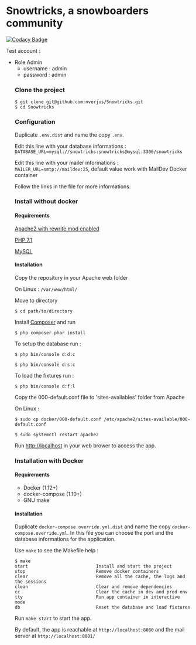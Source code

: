 # Snowtricks, a snowboarders community

[![Codacy Badge](https://api.codacy.com/project/badge/Grade/3be5a0b496fe4f92945aed3521420520)](https://www.codacy.com/app/nverjus/Snowtricks?utm_source=github.com&utm_medium=referral&utm_content=nverjus/Snowtricks&utm_campaign=Badge_Grade)

Test account :

<ul>
  <li>Role Admin
    <ul>
      <li>username : admin</li>
      <li>password : admin</li>
    </ul>
  </li>

### Clone the project

    $ git clone git@github.com:nverjus/Snowtricks.git
    $ cd Snowtricks

### Configuration

Duplicate `.env.dist` and name the copy `.env`.

Edit this line with your database informations : `DATABASE_URL=mysql://snowtricks:snowtricks@mysql:3306/snowtricks`

Edit this line with your mailer informations : `MAILER_URL=smtp://maildev:25`, default value work with MailDev Docker container

Follow the links in the file for more informations.

### Install without docker

#### Requirements

[Apache2 with rewrite mod enabled](https://httpd.apache.org/download.cgi)

[PHP 7.1](http://php.net/downloads.php)

[MySQL](https://www.mysql.com)

#### Installation

Copy the repository in your Apache web folder

On Linux : `/var/www/html/`

Move to directory

`$ cd path/to/directory`

Install [Composer](https://getcomposer.org/download/) and run

`$ php composer.phar install`

 To setup the database run :

 `$ php bin/console d:d:c`

 `$ php bin/console d:s:c`

 To load the fixtures run :

 `$ php bin/console d:f:l`

 Copy the 000-default.conf file to 'sites-availables' folder from Apache

 On Linux :

 `$ sudo cp docker/000-default.conf /etc/apache2/sites-available/000-default.conf`

 `$ sudo systemctl restart apache2`

 Run <http://localhost> in your web brower to access the app.

### Installation with Docker

#### Requirements

-   Docker (1.12+)
-   docker-compose (1.10+)
-   GNU make

#### Installation

Duplicate `docker-compose.override.yml.dist` and name the copy `docker-compose.override.yml`. In this file you can choose the port and the database informations for the application.

Use `make` to see the Makefile help :

    $ make
    start                          Install and start the project
    stop                           Remove docker containers
    clear                          Remove all the cache, the logs and the sessions
    clean                          Clear and remove dependencies
    cc                             Clear the cache in dev and prod env
    tty                            Run app container in interactive mode
    db                             Reset the database and load fixtures

Run `make start` to start the app.

By default, the app is reachable at `http://localhost:8080` and the mail server at `http://localhost:8001/`
